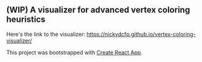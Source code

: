 ## (WIP) A visualizer for advanced vertex coloring heuristics
Here's the link to the visualizer: https://nickydcfp.github.io/vertex-coloring-visualizer/

This project was bootstrapped with [Create React App](https://github.com/facebook/create-react-app).
